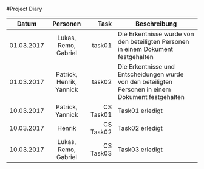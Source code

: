 #Project Diary

| Datum        | Personen           | Task  | Beschreibung |
| ------------- |:-------------:| -----:|-------------|
| 01.03.2017      | Lukas, Remo, Gabriel |task01 | Die Erkentnisse wurde von den beteiligten Personen in einem Dokument festgehalten|
| 01.03.2017      | Patrick, Henrik, Yannick |task02 | Die Erkentnisse und Entscheidungen wurde von den beteiligten Personen in einem Dokument festgehalten|
| 10.03.2017 	  | Patrick, Yannick | CS Task01 | Task01  erledigt|
| 10.03.2017 	  | Henrik | CS Task02 | Task02 erledigt|
| 10.03.2017 	  | Lukas, Remo, Gabriel | CS Task03 |  Task03 erledigt|
